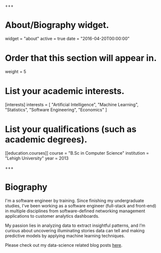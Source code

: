 +++
# About/Biography widget.
widget = "about"
active = true
date = "2016-04-20T00:00:00"

# Order that this section will appear in.
weight = 5

# List your academic interests.
[interests]
  interests = [
    "Artificial Intelligence",
    "Machine Learning",
    "Statistics",
    "Software Engineering",
    "Economics"
  ]

# List your qualifications (such as academic degrees).
[[education.courses]]
  course = "B.Sc in Computer Science"
  institution = "Lehigh University"
  year = 2013


+++

# Biography

I'm a software engineer by training. Since finishing my undergraduate studies, I've been working as a software engineer (full-stack and front-end) in multiple disciplines from software-defined networking management applications to customer analytics dashboards. 

My passion lies in analyzing data to extract insightful patterns, and I’m curious about uncovering illuminating stories data can tell and making predictive models by applying machine learning techniques. 

Please check out my data-science related blog posts [here](https://max111.github.io/).